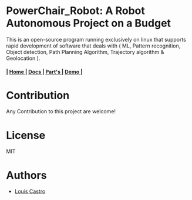 

# PowerChair_Robot: A Robot Autonomous Project on a Budget



This is an open-source program running exclusively on linux that supports rapid development of software that deals with ( ML, Pattern recognition, Object detection, Path Planning Algorithm, Trajectory algorithm & Geolocation ). 


<h4>
   | <a href="https://github.com/The-GUY-2024/PowerChair_Robot"> Home </a> |
  <a href=""> Docs </a> |
  <a href="https://github.com/The-GUY-2024/PowerChair_Robot/tree/main/Parts"> Part's </a> |
  <a href="https://github.com/The-GUY-2024/PowerChair_Robot/tree/main/Demo"> Demo </a> |
</h4>


# Contribution

Any Contribution to this project are welcome!


# License

MIT



# Authors

- [ Louis Castro](https://github.com/The-GUY-2024) 
